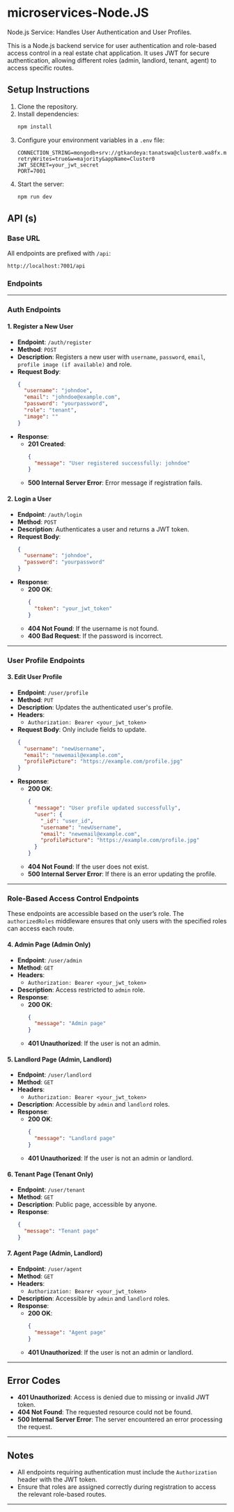 # microservices-Node.JS

Node.js Service: Handles User Authentication and User Profiles.

This is a Node.js backend service for user authentication and role-based access control in a real estate chat application. It uses JWT for secure authentication, allowing different roles (admin, landlord, tenant, agent) to access specific routes.

## Setup Instructions

1. Clone the repository.
2. Install dependencies:
   ```bash
   npm install
   ```
3. Configure your environment variables in a `.env` file:
   ```plaintext
   CONNECTION_STRING=mongodb+srv://gtkandeya:tanatswa@cluster0.wa8fx.mongodb.net/?retryWrites=true&w=majority&appName=Cluster0
   JWT_SECRET=your_jwt_secret
   PORT=7001
   ```
4. Start the server:
   ```bash
   npm run dev
   ```

## API (s)

### Base URL

All endpoints are prefixed with `/api`:

```
http://localhost:7001/api
```

### Endpoints

---

### **Auth Endpoints**

#### 1. Register a New User

- **Endpoint**: `/auth/register`
- **Method**: `POST`
- **Description**: Registers a new user with `username`, `password`, `email`, `profile image (if available)` and role.
- **Request Body**:
  ```json
  {
    "username": "johndoe",
    "email": "johndoe@example.com",
    "password": "yourpassword",
    "role": "tenant",
    "image": ""
  }
  ```
- **Response**:
  - **201 Created**:
    ```json
    {
      "message": "User registered successfully: johndoe"
    }
    ```
  - **500 Internal Server Error**: Error message if registration fails.

#### 2. Login a User

- **Endpoint**: `/auth/login`
- **Method**: `POST`
- **Description**: Authenticates a user and returns a JWT token.
- **Request Body**:
  ```json
  {
    "username": "johndoe",
    "password": "yourpassword"
  }
  ```
- **Response**:
  - **200 OK**:
    ```json
    {
      "token": "your_jwt_token"
    }
    ```
  - **404 Not Found**: If the username is not found.
  - **400 Bad Request**: If the password is incorrect.

---

### **User Profile Endpoints**

#### 3. Edit User Profile

- **Endpoint**: `/user/profile`
- **Method**: `PUT`
- **Description**: Updates the authenticated user's profile.
- **Headers**:
  - `Authorization: Bearer <your_jwt_token>`
- **Request Body**: Only include fields to update.
  ```json
  {
    "username": "newUsername",
    "email": "newemail@example.com",
    "profilePicture": "https://example.com/profile.jpg"
  }
  ```
- **Response**:
  - **200 OK**:
    ```json
    {
      "message": "User profile updated successfully",
      "user": {
        "_id": "user_id",
        "username": "newUsername",
        "email": "newemail@example.com",
        "profilePicture": "https://example.com/profile.jpg"
      }
    }
    ```
  - **404 Not Found**: If the user does not exist.
  - **500 Internal Server Error**: If there is an error updating the profile.

---

### **Role-Based Access Control Endpoints**

These endpoints are accessible based on the user’s role. The `authorizedRoles` middleware ensures that only users with the specified roles can access each route.

#### 4. Admin Page (Admin Only)

- **Endpoint**: `/user/admin`
- **Method**: `GET`
- **Headers**:
  - `Authorization: Bearer <your_jwt_token>`
- **Description**: Access restricted to `admin` role.
- **Response**:
  - **200 OK**:
    ```json
    {
      "message": "Admin page"
    }
    ```
  - **401 Unauthorized**: If the user is not an admin.

#### 5. Landlord Page (Admin, Landlord)

- **Endpoint**: `/user/landlord`
- **Method**: `GET`
- **Headers**:
  - `Authorization: Bearer <your_jwt_token>`
- **Description**: Accessible by `admin` and `landlord` roles.
- **Response**:
  - **200 OK**:
    ```json
    {
      "message": "Landlord page"
    }
    ```
  - **401 Unauthorized**: If the user is not an admin or landlord.

#### 6. Tenant Page (Tenant Only)

- **Endpoint**: `/user/tenant`
- **Method**: `GET`
- **Description**: Public page, accessible by anyone.
- **Response**:
  ```json
  {
    "message": "Tenant page"
  }
  ```

#### 7. Agent Page (Admin, Landlord)

- **Endpoint**: `/user/agent`
- **Method**: `GET`
- **Headers**:
  - `Authorization: Bearer <your_jwt_token>`
- **Description**: Accessible by `admin` and `landlord` roles.
- **Response**:
  - **200 OK**:
    ```json
    {
      "message": "Agent page"
    }
    ```
  - **401 Unauthorized**: If the user is not an admin or landlord.

---

## Error Codes

- **401 Unauthorized**: Access is denied due to missing or invalid JWT token.
- **404 Not Found**: The requested resource could not be found.
- **500 Internal Server Error**: The server encountered an error processing the request.

---

## Notes

- All endpoints requiring authentication must include the `Authorization` header with the JWT token.
- Ensure that roles are assigned correctly during registration to access the relevant role-based routes.

---
